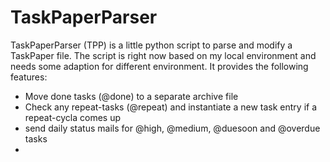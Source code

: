 TaskPaperParser
===============

TaskPaperParser (TPP) is a little python script to parse and modify a TaskPaper file.
The script is right now based on my local environment and needs some adaption for different environment.
It provides the following features:

* Move done tasks (@done) to a separate archive file
* Check any repeat-tasks (@repeat) and instantiate a new task entry if a repeat-cycla comes up
* send daily status mails for @high, @medium, @duesoon and @overdue tasks
* 
